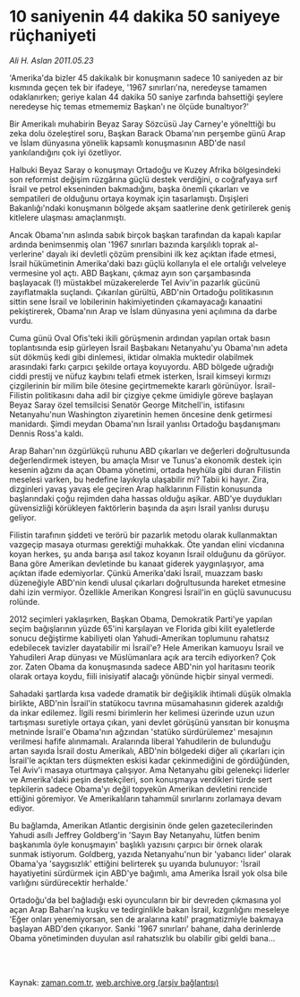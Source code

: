 # 10 saniyenin 44 dakika 50 saniyeye rüçhaniyeti

*Ali H. Aslan 2011.05.23*

<td class="columnist-detail">
<p>'Amerika'da bizler 45 dakikalık bir konuşmanın sadece 10 saniyeden az bir kısmında geçen tek bir ifadeye, '1967 sınırları'na, neredeyse tamamen odaklanırken; geriye kalan 44 dakika 50 saniye zarfında bahsettiği şeylere neredeyse hiç temas etmememiz Başkan'ı ne ölçüde bunaltıyor?'</p>
<p>
<div id="haberMetinDiv">
<p>Bir Amerikalı muhabirin Beyaz Saray Sözcüsü Jay Carney'e yönelttiği bu zeka dolu özeleştirel soru, Başkan Barack Obama'nın perşembe günü Arap ve İslam dünyasına yönelik kapsamlı konuşmasının ABD'de nasıl yankılandığını çok iyi özetliyor.
<p>Halbuki Beyaz Saray o konuşmayı Ortadoğu ve Kuzey Afrika bölgesindeki son reformist değişim rüzgârına güçlü destek verdiğini, o coğrafyaya sırf İsrail ve petrol ekseninden bakmadığını, başka önemli çıkarları ve sempatileri de olduğunu ortaya koymak için tasarlamıştı. Dışişleri Bakanlığı'ndaki konuşmanın bölgede akşam saatlerine denk getirilerek geniş kitlelere ulaşması amaçlanmıştı.
<p>Ancak Obama'nın aslında sabık birçok başkan tarafından da kapalı kapılar ardında benimsenmiş olan '1967 sınırları bazında karşılıklı toprak al-verlerine' dayalı iki devletli çözüm prensibini ilk kez açıktan ifade etmesi, İsrail hükümetinin Amerika'daki bazı güçlü kollarıyla el ele ortalığı velveleye vermesine yol açtı. ABD Başkanı, çıkmaz ayın son çarşambasında başlayacak (!) müstakbel müzakerelerde Tel Aviv'in pazarlık gücünü zayıflatmakla suçlandı. Çıkarılan gürültü, ABD'nin Ortadoğu politikasının sittin sene İsrail ve lobilerinin hakimiyetinden çıkamayacağı kanaatini pekiştirerek, Obama'nın Arap ve İslam dünyasına yeni açılımına da darbe vurdu.
<p>Cuma günü Oval Ofis'teki ikili görüşmenin ardından yapılan ortak basın toplantısında esip gürleyen İsrail Başbakanı Netanyahu'yu Obama'nın adeta süt dökmüş kedi gibi dinlemesi, iktidar olmakla muktedir olabilmek arasındaki farkı çarpıcı şekilde ortaya koyuyordu. ABD bölgede uğradığı ciddi prestij ve nüfuz kaybını telafi etmek isterken, İsrail kimseyi kırmızı çizgilerinin bir milim bile ötesine geçirtmemekte kararlı görünüyor. İsrail-Filistin politikasını daha adil bir çizgiye çekme ümidiyle göreve başlayan Beyaz Saray özel temsilcisi Senatör George Mitchell'in, istifasını Netanyahu'nun Washington ziyaretinin hemen öncesine denk getirmesi manidardı. Şimdi meydan Obama'nın İsrail yanlısı Ortadoğu başdanışmanı Dennis Ross'a kaldı.
<p>Arap Baharı'nın özgürlükçü ruhunu ABD çıkarları ve değerleri doğrultusunda değerlendirmek isteyen, bu amaçla Mısır ve Tunus'a ekonomik destek için kesenin ağzını da açan Obama yönetimi, ortada heyhüla gibi duran Filistin meselesi varken, bu hedefine layıkıyla ulaşabilir mi? Tabii ki hayır. Zira, dizginleri yavaş yavaş ele geçiren Arap halklarının Filistin konusunda başlarındaki çoğu rejimden daha hassas olduğu aşikar. ABD'ye duydukları güvensizliği körükleyen faktörlerin başında da aşırı İsrail yanlısı duruşu geliyor.
<p>Filistin tarafının şiddeti ve terörü bir pazarlık metodu olarak kullanmaktan vazgeçip masaya oturması gerektiği muhakkak. Öte yandan elini vicdanına koyan herkes, şu anda barışa asıl takoz koyanın İsrail olduğunu da görüyor. Bana göre Amerikan devletinde bu kanaat giderek yaygınlaşıyor, ama açıktan ifade edemiyorlar. Çünkü Amerika'daki İsrail, muazzam baskı düzeneğiyle ABD'nin kendi ulusal çıkarları doğrultusunda hareket etmesine dahi izin vermiyor. Özellikle Amerikan Kongresi İsrail'in en güçlü savunucusu rolünde.
<p>2012 seçimleri yaklaşırken, Başkan Obama, Demokratik Parti'ye yapılan seçim bağışlarının yüzde 65'ini karşılayan ve Florida gibi kilit eyaletlerde sonucu değiştirme kabiliyeti olan Yahudi-Amerikan toplumunu rahatsız edebilecek tavizler dayatabilir mi İsrail'e? Hele Amerikan kamuoyu İsrail ve Yahudileri Arap dünyası ve Müslümanlara açık ara tercih ediyorken? Çok zor. Zaten Obama da konuşmasında sadece ABD'nin yol haritasını teorik olarak ortaya koydu, fiili inisiyatif alacağı yönünde hiçbir sinyal vermedi.
<p>Sahadaki şartlarda kısa vadede dramatik bir değişiklik ihtimali düşük olmakla birlikte, ABD'nin İsrail'in statükocu tavrına müsamahasının giderek azaldığı da inkar edilemez. İlgili resmi birimlerin her kelimesi üzerinde uzun uzun tartışması suretiyle ortaya çıkan, yani devlet görüşünü yansıtan bir konuşma metninde İsrail'e Obama'nın ağzından 'statüko sürdürülemez' mesajının verilmesi hafife alınmamalı. Aralarında liberal Yahudilerin de bulunduğu artan sayıda İsrail dostu Amerikalı, ABD'nin bölgedeki diğer ali çıkarları için İsrail'le açıktan ters düşmekten eskisi kadar çekinmediğini de gördüğünden, Tel Aviv'i masaya oturtmaya çalışıyor. Ama Netanyahu gibi gelenekçi liderler ve Amerika'daki peşin destekçileri, son konuşmaya verdikleri türde sert tepkilerin sadece Obama'yı değil topyekûn Amerikan devletini rencide ettiğini göremiyor. Ve Amerikalıların tahammül sınırlarını zorlamaya devam ediyor.
<p>Bu bağlamda, Amerikan Atlantic dergisinin önde gelen gazetecilerinden Yahudi asıllı Jeffrey Goldberg'in 'Sayın Bay Netanyahu, lütfen benim başkanımla öyle konuşmayın' başlıklı yazısını çarpıcı bir örnek olarak sunmak istiyorum. Goldberg, yazıda Netanyahu'nun bir 'yabancı lider' olarak Obama'ya 'saygısızlık' ettiğini belirterek şu uyarıda bulunuyor: 'İsrail hayatiyetini sürdürmek için ABD'ye bağımlı, ama Amerika İsrail yok olsa bile varlığını sürdürecektir herhalde.'
<p>Ortadoğu'da bel bağladığı eski oyuncuların bir bir devreden çıkmasına yol açan Arap Baharı'na kuşku ve tedirginlikle bakan İsrail, kızgınlığını meseleye 'Eğer onları yenemiyorsan, sen de aralarına katıl' pragmatizmiyle bakmaya başlayan ABD'den çıkarıyor. Sanki '1967 sınırları' bahane, daha derinlerde Obama yönetiminden duyulan asıl rahatsızlık bu olabilir gibi geldi bana...</p></p></p></p></p></p></p></p></p></p></div>
</p>


<p><br>
		 </br></p></td>

Kaynak: [zaman.com.tr](http://zaman.com.tr/yazar.do?yazino=1137485), [web.archive.org (arşiv bağlantısı)](http://web.archive.org/web/20110905075958/http://www.zaman.com.tr:80/yazar.do?yazino=1137485)
